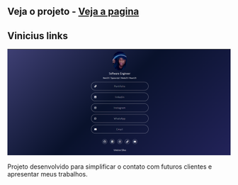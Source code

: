 ## Veja o projeto - [Veja a pagina](https://vini-links.vercel.app/) <br>


## Vinicius links


![Prévia do Site](./assets/img/redmi.png)

Projeto desenvolvido para simplificar o contato com futuros clientes e apresentar meus trabalhos.<br>

 



